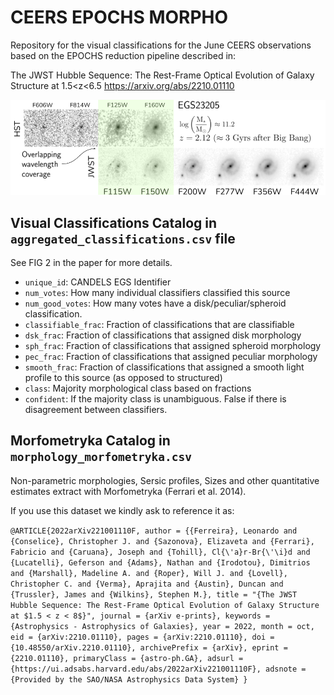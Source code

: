 # CEERS EPOCHS MORPHO
Repository for the visual classifications for the June CEERS observations based on the EPOCHS reduction pipeline described in:

The JWST Hubble Sequence: The Rest-Frame Optical Evolution of Galaxy Structure at 1.5<z<6.5
https://arxiv.org/abs/2210.01110

![!example](EGS26205.png)

## Visual Classifications Catalog in ``aggregated_classifications.csv`` file
 
 See FIG 2 in the paper for more details.

- ``unique_id``: CANDELS EGS Identifier
- ``num_votes``: How many individual classifiers classified this source
- ``num_good_votes``: How many votes have a disk/peculiar/spheroid classification.
- ``classifiable_frac``: Fraction of classifications that are classifiable
- ``dsk_frac``: Fraction of classifications that assigned disk morphology
- ``sph_frac``: Fraction of classifications that assigned spheroid morphology
- ``pec_frac``: Fraction of classifications that assigned peculiar morphology
- ``smooth_frac``: Fraction of classifications that assigned a smooth light profile to this source (as opposed to structured)
- ``class``: Majority morphological class based on fractions
- ``confident``: If the majority class is unambiguous. False if there is disagreement between classifiers.

## Morfometryka Catalog in ``morphology_morfometryka.csv``

Non-parametric morphologies, Sersic profiles, Sizes and other quantitative estimates extract with Morfometryka (Ferrari et al. 2014).

If you use this dataset we kindly ask to reference it as:

`@ARTICLE{2022arXiv221001110F,
       author = {{Ferreira}, Leonardo and {Conselice}, Christopher J. and {Sazonova}, Elizaveta and {Ferrari}, Fabricio and {Caruana}, Joseph and {Tohill}, Cl{\'a}r-Br{\'\i}d and {Lucatelli}, Geferson and {Adams}, Nathan and {Irodotou}, Dimitrios and {Marshall}, Madeline A. and {Roper}, Will J. and {Lovell}, Christopher C. and {Verma}, Aprajita and {Austin}, Duncan and {Trussler}, James and {Wilkins}, Stephen M.},
        title = "{The JWST Hubble Sequence: The Rest-Frame Optical Evolution of Galaxy Structure at $1.5 < z < 8$}",
      journal = {arXiv e-prints},
     keywords = {Astrophysics - Astrophysics of Galaxies},
         year = 2022,
        month = oct,
          eid = {arXiv:2210.01110},
        pages = {arXiv:2210.01110},
          doi = {10.48550/arXiv.2210.01110},
archivePrefix = {arXiv},
       eprint = {2210.01110},
 primaryClass = {astro-ph.GA},
       adsurl = {https://ui.adsabs.harvard.edu/abs/2022arXiv221001110F},
      adsnote = {Provided by the SAO/NASA Astrophysics Data System}
}
`
